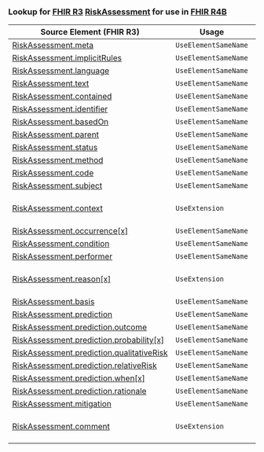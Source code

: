 ### Lookup for [FHIR R3](https://hl7.org/fhir/STU3/) [RiskAssessment](https://hl7.org/fhir/STU3/RiskAssessment.html) for use in [FHIR R4B](https://hl7.org/fhir/R4B/)

| Source Element (FHIR R3) | Usage | Target |
| -------------- | ----- | ------ |
| [RiskAssessment.meta](https://hl7.org/fhir/STU3/RiskAssessment.html#resource) | `UseElementSameName` | [RiskAssessment.meta](https://hl7.org/fhir/R4B/RiskAssessment.html#resource) |
| [RiskAssessment.implicitRules](https://hl7.org/fhir/STU3/RiskAssessment.html#resource) | `UseElementSameName` | [RiskAssessment.implicitRules](https://hl7.org/fhir/R4B/RiskAssessment.html#resource) |
| [RiskAssessment.language](https://hl7.org/fhir/STU3/RiskAssessment.html#resource) | `UseElementSameName` | [RiskAssessment.language](https://hl7.org/fhir/R4B/RiskAssessment.html#resource) |
| [RiskAssessment.text](https://hl7.org/fhir/STU3/RiskAssessment.html#resource) | `UseElementSameName` | [RiskAssessment.text](https://hl7.org/fhir/R4B/RiskAssessment.html#resource) |
| [RiskAssessment.contained](https://hl7.org/fhir/STU3/RiskAssessment.html#resource) | `UseElementSameName` | [RiskAssessment.contained](https://hl7.org/fhir/R4B/RiskAssessment.html#resource) |
| [RiskAssessment.identifier](https://hl7.org/fhir/STU3/RiskAssessment.html#resource) | `UseElementSameName` | [RiskAssessment.identifier](https://hl7.org/fhir/R4B/RiskAssessment.html#resource) |
| [RiskAssessment.basedOn](https://hl7.org/fhir/STU3/RiskAssessment.html#resource) | `UseElementSameName` | [RiskAssessment.basedOn](https://hl7.org/fhir/R4B/RiskAssessment.html#resource) |
| [RiskAssessment.parent](https://hl7.org/fhir/STU3/RiskAssessment.html#resource) | `UseElementSameName` | [RiskAssessment.parent](https://hl7.org/fhir/R4B/RiskAssessment.html#resource) |
| [RiskAssessment.status](https://hl7.org/fhir/STU3/RiskAssessment.html#resource) | `UseElementSameName` | [RiskAssessment.status](https://hl7.org/fhir/R4B/RiskAssessment.html#resource) |
| [RiskAssessment.method](https://hl7.org/fhir/STU3/RiskAssessment.html#resource) | `UseElementSameName` | [RiskAssessment.method](https://hl7.org/fhir/R4B/RiskAssessment.html#resource) |
| [RiskAssessment.code](https://hl7.org/fhir/STU3/RiskAssessment.html#resource) | `UseElementSameName` | [RiskAssessment.code](https://hl7.org/fhir/R4B/RiskAssessment.html#resource) |
| [RiskAssessment.subject](https://hl7.org/fhir/STU3/RiskAssessment.html#resource) | `UseElementSameName` | [RiskAssessment.subject](https://hl7.org/fhir/R4B/RiskAssessment.html#resource) |
| [RiskAssessment.context](https://hl7.org/fhir/STU3/RiskAssessment.html#resource) | `UseExtension` | [http://hl7.org/fhir/3.0/StructureDefinition/extension-RiskAssessment.context](StructureDefinition-ext-R3-RiskAssessment.context.html) |
| [RiskAssessment.occurrence[x]](https://hl7.org/fhir/STU3/RiskAssessment.html#resource) | `UseElementSameName` | [RiskAssessment.occurrence[x]](https://hl7.org/fhir/R4B/RiskAssessment.html#resource) |
| [RiskAssessment.condition](https://hl7.org/fhir/STU3/RiskAssessment.html#resource) | `UseElementSameName` | [RiskAssessment.condition](https://hl7.org/fhir/R4B/RiskAssessment.html#resource) |
| [RiskAssessment.performer](https://hl7.org/fhir/STU3/RiskAssessment.html#resource) | `UseElementSameName` | [RiskAssessment.performer](https://hl7.org/fhir/R4B/RiskAssessment.html#resource) |
| [RiskAssessment.reason[x]](https://hl7.org/fhir/STU3/RiskAssessment.html#resource) | `UseExtension` | [http://hl7.org/fhir/3.0/StructureDefinition/extension-RiskAssessment.reason](StructureDefinition-ext-R3-RiskAssessment.reason.html) |
| [RiskAssessment.basis](https://hl7.org/fhir/STU3/RiskAssessment.html#resource) | `UseElementSameName` | [RiskAssessment.basis](https://hl7.org/fhir/R4B/RiskAssessment.html#resource) |
| [RiskAssessment.prediction](https://hl7.org/fhir/STU3/RiskAssessment.html#resource) | `UseElementSameName` | [RiskAssessment.prediction](https://hl7.org/fhir/R4B/RiskAssessment.html#resource) |
| [RiskAssessment.prediction.outcome](https://hl7.org/fhir/STU3/RiskAssessment.html#resource) | `UseElementSameName` | [RiskAssessment.prediction.outcome](https://hl7.org/fhir/R4B/RiskAssessment.html#resource) |
| [RiskAssessment.prediction.probability[x]](https://hl7.org/fhir/STU3/RiskAssessment.html#resource) | `UseElementSameName` | [RiskAssessment.prediction.probability[x]](https://hl7.org/fhir/R4B/RiskAssessment.html#resource) |
| [RiskAssessment.prediction.qualitativeRisk](https://hl7.org/fhir/STU3/RiskAssessment.html#resource) | `UseElementSameName` | [RiskAssessment.prediction.qualitativeRisk](https://hl7.org/fhir/R4B/RiskAssessment.html#resource) |
| [RiskAssessment.prediction.relativeRisk](https://hl7.org/fhir/STU3/RiskAssessment.html#resource) | `UseElementSameName` | [RiskAssessment.prediction.relativeRisk](https://hl7.org/fhir/R4B/RiskAssessment.html#resource) |
| [RiskAssessment.prediction.when[x]](https://hl7.org/fhir/STU3/RiskAssessment.html#resource) | `UseElementSameName` | [RiskAssessment.prediction.when[x]](https://hl7.org/fhir/R4B/RiskAssessment.html#resource) |
| [RiskAssessment.prediction.rationale](https://hl7.org/fhir/STU3/RiskAssessment.html#resource) | `UseElementSameName` | [RiskAssessment.prediction.rationale](https://hl7.org/fhir/R4B/RiskAssessment.html#resource) |
| [RiskAssessment.mitigation](https://hl7.org/fhir/STU3/RiskAssessment.html#resource) | `UseElementSameName` | [RiskAssessment.mitigation](https://hl7.org/fhir/R4B/RiskAssessment.html#resource) |
| [RiskAssessment.comment](https://hl7.org/fhir/STU3/RiskAssessment.html#resource) | `UseExtension` | [http://hl7.org/fhir/3.0/StructureDefinition/extension-RiskAssessment.comment](StructureDefinition-ext-R3-RiskAssessment.comment.html) |
